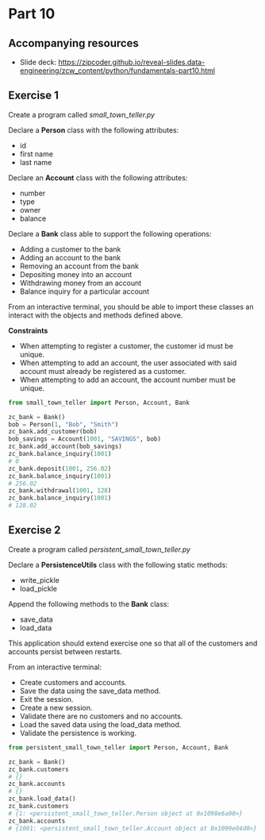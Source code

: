 # Part 10

## Accompanying resources
* Slide deck: https://zipcoder.github.io/reveal-slides.data-engineering/zcw_content/python/fundamentals-part10.html

## Exercise 1

Create a program called *small_town_teller.py*

Declare a **Person** class with the following attributes:
* id
* first name
* last name

Declare an **Account** class with the following attributes:
* number
* type
* owner
* balance

Declare a **Bank** class able to support the following operations:
* Adding a customer to the bank
* Adding an account to the bank
* Removing an account from the bank
* Depositing money into an account
* Withdrawing money from an account
* Balance inquiry for a particular account

From an interactive terminal, you should be able to import these classes an interact with the objects and methods defined above.

**Constraints**

* When attempting to register a customer, the customer id must be unique.
* When attempting to add an account, the user associated with said account must already be registered as a customer.
* When attempting to add an account, the account number must be unique.


```python
from small_town_teller import Person, Account, Bank

zc_bank = Bank()
bob = Person(1, "Bob", "Smith")
zc_bank.add_customer(bob)
bob_savings = Account(1001, "SAVINGS", bob)
zc_bank.add_account(bob_savings)
zc_bank.balance_inquiry(1001)
# 0
zc_bank.deposit(1001, 256.02)
zc_bank.balance_inquiry(1001)
# 256.02
zc_bank.withdrawal(1001, 128)
zc_bank.balance_inquiry(1001)
# 128.02
```

## Exercise 2 

Create a program called *persistent_small_town_teller.py*

Declare a **PersistenceUtils** class with the following static methods:
* write_pickle
* load_pickle

Append the following methods to the **Bank** class:
* save_data
* load_data

This application should extend exercise one so that all of the customers and accounts persist between restarts.

From an interactive terminal:
* Create customers and accounts. 
* Save the data using the save_data method.
* Exit the session.
* Create a new session.
* Validate there are no customers and no accounts.
* Load the saved data using the load_data method.
* Validate the persistence is working.

```python
from persistent_small_town_teller import Person, Account, Bank

zc_bank = Bank()
zc_bank.customers
# {}
zc_bank.accounts
# {}
zc_bank.load_data()
zc_bank.customers
# {1: <persistent_small_town_teller.Person object at 0x1098e6a90>}
zc_bank.accounts
# {1001: <persistent_small_town_teller.Account object at 0x1099e04d0>}
```